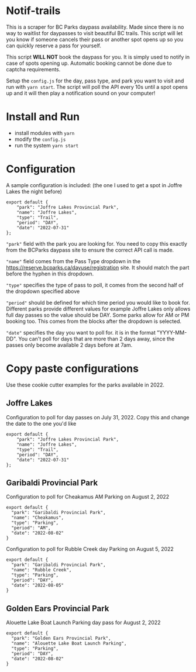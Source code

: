# Notif-trails

This is a scraper for BC Parks daypass availability. Made since there is no way to waitlist for daypasses to visit beautiful BC trails. This script will let you know if someone cancels their pass or another spot opens up so you can quickly reserve a pass for yourself. 

This script **WILL NOT** book the daypass for you. It is simply used to notify in case of spots opening up. Automatic booking cannot be done due to captcha requirements.

Setup the `config.js` for the day, pass type, and park you want to visit and run with `yarn start`. The script will poll the API every 10s until a spot opens up and it will then play a notification sound on your computer!

# Install and Run

- install modules with `yarn`
- modify the `config.js`
- run the system `yarn start`

# Configuration

A sample configuration is included: (the one I used to get a spot in Joffre Lakes the night before)

```
export default {
    "park": "Joffre Lakes Provincial Park",
    "name": "Joffre Lakes",
    "type": "Trail",
    "period": "DAY",
    "date": "2022-07-31"
};
```

`"park"` field with the park you are looking for. You need to copy this exactly from the BCParks daypass site to ensure the correct API call is made.

`"name"` field comes from the Pass Type dropdown in the https://reserve.bcparks.ca/dayuse/registration site. It should match the part before the hyphen in this dropdown.

`"type"` specifies the type of pass to poll, it comes from the second half of the dropdown specified above

`"period"` should be defined for which time period you would like to book for. Different parks provide different values for example Joffre Lakes only allows full day passes so the value should be DAY. Some parks allow for AM or PM booking too. This comes from the blocks after the dropdown is selected.

`"date"` specifies the day you want to poll for. it is in the format "YYYY-MM-DD". You can't poll for days that are more than 2 days away, since the passes only become available 2 days before at 7am.

# Copy paste configurations

Use these cookie cutter examples for the parks available in 2022.

## Joffre Lakes

Configuration to poll for day passes on July 31, 2022. Copy this and change the date to the one you'd like

```
export default {
    "park": "Joffre Lakes Provincial Park",
    "name": "Joffre Lakes",
    "type": "Trail",
    "period": "DAY",
    "date": "2022-07-31"
};
```

## Garibaldi Provincial Park

Configuration to poll for Cheakamus AM Parking on August 2, 2022
```
export default {
  "park": "Garibaldi Provincial Park",
  "name": "Cheakamus",
  "type": "Parking",
  "period": "AM",
  "date": "2022-08-02"
}
```

Configuration to poll for Rubble Creek day Parking on August 5, 2022
```
export default {
  "park": "Garibaldi Provincial Park",
  "name": "Rubble Creek",
  "type": "Parking",
  "period": "DAY",
  "date": "2022-08-05"
}
```

## Golden Ears Provincial Park

Alouette Lake Boat Launch Parking day pass for August 2, 2022

```
export default {
  "park": "Golden Ears Provincial Park",
  "name": "Alouette Lake Boat Launch Parking",
  "type": "Parking",
  "period": "DAY",
  "date": "2022-08-02"
}
```
